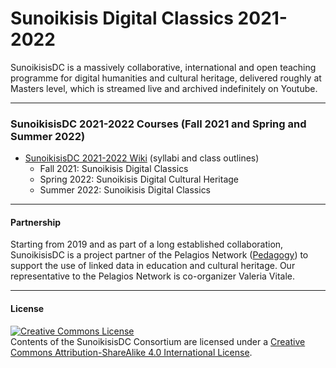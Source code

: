 # Sunoikisis Digital Classics 2021-2022

SunoikisisDC is a massively collaborative, international and open teaching programme for digital humanities and cultural heritage, delivered roughly at Masters level, which is streamed live and archived indefinitely on Youtube.

***
### SunoikisisDC 2021-2022 Courses (Fall 2021 and Spring and Summer 2022)

* [SunoikisisDC 2021-2022 Wiki](https://github.com/SunoikisisDC/SunoikisisDC-2021-2022/wiki) (syllabi and class outlines)
   * Fall 2021: Sunoikisis Digital Classics
   * Spring 2022: Sunoikisis Digital Cultural Heritage
   * Summer 2022: Sunoikisis Digital Classics

***
#### Partnership
Starting from 2019 and as part of a long established collaboration, SunoikisisDC is a project partner of the Pelagios Network ([Pedagogy](https://pelagios.org/activities/pedagogy/)) to support the use of linked data in education and cultural heritage. Our representative to the Pelagios Network is co-organizer Valeria Vitale.

***
#### License

<a rel="license" href="http://creativecommons.org/licenses/by-sa/4.0/"><img alt="Creative Commons License" style="border-width:0" src="https://i.creativecommons.org/l/by-sa/4.0/88x31.png" /></a><br />Contents of the SunoikisisDC Consortium are licensed under a <a rel="license" href="http://creativecommons.org/licenses/by-sa/4.0/">Creative Commons Attribution-ShareAlike 4.0 International License</a>.
